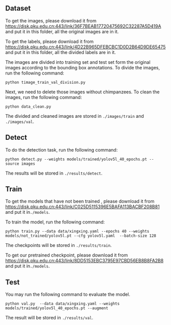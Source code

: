 ## Dataset
To get the images, please download it from https://disk.pku.edu.cn:443/link/36F7BEAB17720475692C32287A5D419A and put it in this folder, all the original images are in it.

To get the labels, please download it from https://disk.pku.edu.cn:443/link/4D22B965DFEBCBC1D0D2B64D9DE65475
 and put it in this folder, all the divided labels are in it.

The images are divided into training set and test set form the original images according to the bounding box annotations. To divide the images, run the following command:

```python timage_train_val_division.py ```

Next, we need to delete those images without chimpanzees. To clean the images, run the following command:

```python data_clean.py ```

The divided and cleaned images are stored in ```./images/train``` and ```./images/val```.


## Detect
To do the detection task, run the following command:

```python detect.py --weights models/trained/yolov5l_40_epochs.pt --source images```

The results will be stored in ``./results/detect``.

## Train
To get the models that have not been trained , please download it from https://disk.pku.edu.cn:443/link/C025D5115396E5BAFA113BACBF208B81
 and put it in```./models```.

To train the model, run the following command:

```python train.py --data data/xingxing.yaml --epochs 40 --weights models/not_trained/yolov5l.pt --cfg yolov5l.yaml  --batch-size 128```

The checkpoints will be stored in ``./results/train``.

To get our pretrained checkpoint, please download it from https://disk.pku.edu.cn:443/link/8DD5153EBC3795E97CBD56EB8B8FA2B8
 and put it in```./models```.


## Test
You may run the following command to evaluate the model.

```python val.py  --data data/xingxing.yaml --weights models/trained/yolov5l_40_epochs.pt --augment```

The result will be stored in ``./results/val``.
